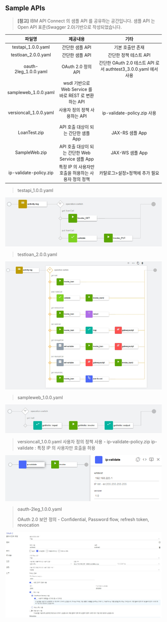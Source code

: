 ## Sample APIs


> **[참고]** IBM API Connect 의 샘플 API 를 공유하는 공간입니다. 샘플 API 는 Open API 표준(Swagger 2.0)기반으로 작성되었습니다. 


 
|파일명|제공내용|기타|
|:---:|:---:|:---:|
|testapi_1.0.0.yaml|간단한 샘플 API|기본 호출만 존재|
|testloan_2.0.0.yaml|간단한 샘플 API|간단한 정책 테스트 API|
|oauth-2leg_1.0.0.yaml|OAuth 2.0 정의 API|간단한 OAuth 2.0 테스트 API 로서 authtest3_3.0.0.yaml 에서 사용|
|sampleweb_1.0.0.yaml|wsdl 기반으로 Web Service 를 바로 REST 로 변환하는 API||
|versioncall_1.0.0.yaml|사용자 정의 정책 사용하는 API|ip-validate-policy.zip 사용|
||||
||||
|LoanTest.zip|API 호출 대상이 되는 간단한 샘플 App|JAX-RS 샘플 App|
|SampleWeb.zip|API 호출 대상이 되는 간단한 Web Service 샘플 App|JAX-WS 샘플 App|
|ip-validate-policy.zip|특정 IP 의 사용자만 호출을 허용하는 사용자 정의 정책|카탈로그>설정>정책에 추가 필요|



 > testapi_1.0.0.yaml

 ![testapi_1.0.0.yaml](./images/testapi.jpg)


 > testloan_2.0.0.yaml

 ![testloan_2.0.0.yaml](./images/testloan.jpg)

  > sampleweb_1.0.0.yaml

 ![sampleweb_1.0.0.yaml](./images/webservice.jpg)

  > versioncall_1.0.0.yaml
  > 사용자 정의 정책 사용 - ip-validate-policy.zip
  > ip-validate : 특정 IP 의 사용자만 호출을 허용

 ![versioncall_1.0.0.yaml](./images/userpolicy.png)





 > oauth-2leg_1.0.0.yaml
 >
 > OAuth 2.0 보안 정의 - Confidential, Password flow, refresh token, revocation

 ![oauth-2leg_1.0.0.yaml](./images/oauth2.jpg)


  